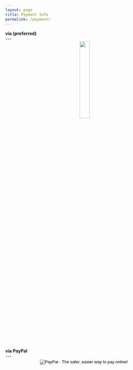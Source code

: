 ```yaml
---
layout: page
title: Payment Info
permalink: /payment/
---
```


<div class="manual-post">
  <div class="manual manual-title">
  <strong>via <i class="fa fa-btc" aria-hidden="true"></i> (preferred)</strong>
  </div>
</div>
---
<center> <a href="/index.html"><div class="site-title">  <img src="http://simsi.es/img/simmonsBitcoin.png" width = "25%" alt="" /> </div></a></center>

<div class="manual-post">
  <div class="manual manual-title">
  <strong>via PayPal</strong>
  </div>
</div>
---
<br>
<center>
<form action="https://www.paypal.com/cgi-bin/webscr" method="post" target="_top">
<input type="hidden" name="cmd" value="_s-xclick">
<input type="hidden" name="hosted_button_id" value="P8KW7H39H7P6G">
<input type="image" src="https://www.paypalobjects.com/en_US/i/btn/btn_donateCC_LG.gif" border="0" name="submit" alt="PayPal - The safer, easier way to pay online!">
<img alt="" border="0" src="https://www.paypalobjects.com/en_US/i/scr/pixel.gif" width="1" height="1">
</form>
</center>
